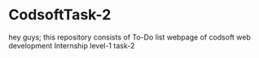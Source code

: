 # CodsoftTask-2
hey guys; this repository consists of To-Do list webpage of codsoft web development Internship level-1 task-2
